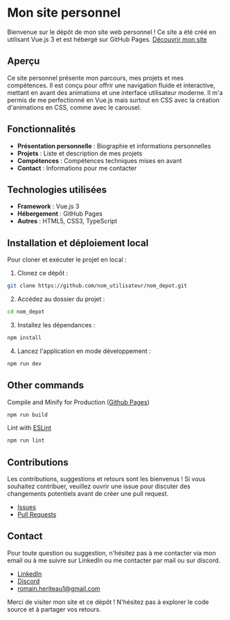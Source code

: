 # Mon site personnel

Bienvenue sur le dépôt de mon site web personnel ! Ce site a été créé en utilisant Vue.js 3 et est hébergé sur GitHub Pages. [Découvrir mon site](https://romainher.github.io)

## Aperçu

Ce site personnel présente mon parcours, mes projets et mes compétences. Il est conçu pour offrir une navigation fluide et interactive, mettant en avant des animations et une interface utilisateur moderne. Il m'a permis de me perfectionné en Vue.js mais surtout en CSS avec la création d'animations en CSS, comme avec le carousel.

## Fonctionnalités

- **Présentation personnelle** : Biographie et informations personnelles
- **Projets** : Liste et description de mes projets
- **Compétences** : Compétences techniques mises en avant
- **Contact** : Informations pour me contacter

## Technologies utilisées

- **Framework** : Vue.js 3
- **Hébergement** : GitHub Pages
- **Autres** : HTML5, CSS3, TypeScript

## Installation et déploiement local

Pour cloner et exécuter le projet en local :

1. Clonez ce dépôt :

```bash
git clone https://github.com/nom_utilisateur/nom_depot.git
```

2. Accédez au dossier du projet :

```bash
cd nom_depot
```

3. Installez les dépendances :

```sh
npm install
```

4. Lancez l'application en mode développement :

```sh
npm run dev
```

## Other commands

Compile and Minify for Production ([Github Pages](https://pages.github.com/))

```sh
npm run build
```

Lint with [ESLint](https://eslint.org/)

```sh
npm run lint
```

## Contributions

Les contributions, suggestions et retours sont les bienvenus ! Si vous souhaitez contribuer, veuillez ouvrir une issue pour discuter des changements potentiels avant de créer une pull request.

- [Issues](https://github.com/RomainHer/RomainHer.github.io/issues)
- [Pull Requests](https://github.com/RomainHer/RomainHer.github.io/pulls)

## Contact

Pour toute question ou suggestion, n'hésitez pas à me contacter via mon email ou à me suivre sur LinkedIn ou me contacter par mail ou sur discord.

- [LinkedIn](https://www.linkedin.com/in/romain-heriteau-1b902b205)
- [Discord](https://discordapp.com/users/620287550577180715)
- <romain.heriteau1@gmail.com>

Merci de visiter mon site et ce dépôt ! N'hésitez pas à explorer le code source et à partager vos retours.
